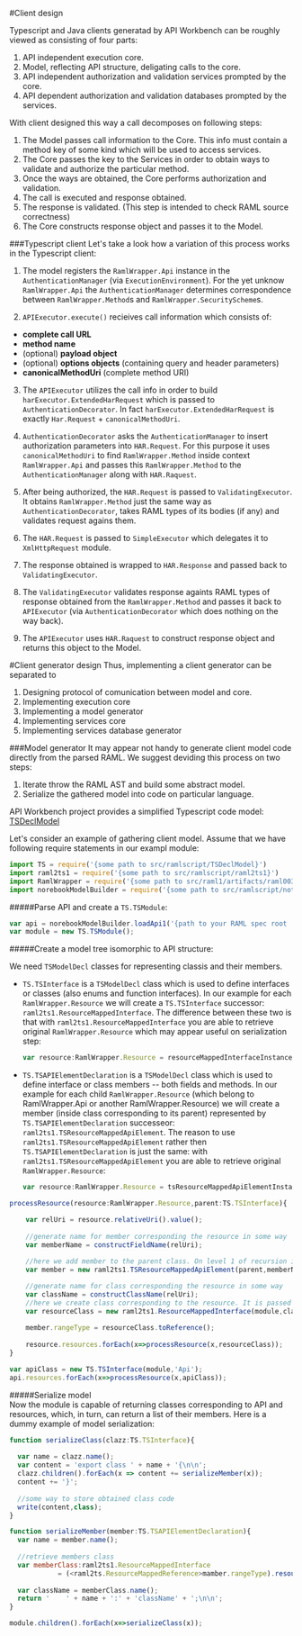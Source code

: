 #Client design

Typescript and Java clients generatad by API Workbench can be roughly viewed as consisting of four parts:

1. API independent execution core.
2. Model, reflecting API structure, deligating calls to the core.
3. API independent authorization and validation services prompted by the core.
4. API dependent authorization and validation databases prompted by the services.

With client designed this way a call decomposes on following steps:

1. The Model passes call information to the Core. This info must contain a method key of some kind which will be used to access services.
2. The Core passes the key to the Services in order to obtain ways to validate and authorize the particular method.
3. Once the ways are obtained, the Core performs authorization and validation.
4. The call is executed and response obtained.
5. The response is validated. (This step is intended to check RAML source correctness)
6. The Core constructs response object and passes it to the Model.

###Typescript client
Let's take a look how a variation of this process works in the Typescript client:

1. The model registers the `RamlWrapper.Api` instance in the `AuthenticationManager` (via `ExecutionEnvironment`).
For the yet unknow `RamlWrapper.Api` the `AuthenticationManager` determines correspondence between `RamlWrapper.Method`s and `RamlWrapper.SecurityScheme`s.

2. `APIExecutor.execute()` recieives call information which consists of:
  * **complete call URL**
  * **method name**
  * (optional) **payload object**
  * (optional) **options objects** (containing query and header parameters)
  * **canonicalMethodUri** (complete method URI)

3. The `APIExecutor` utilizes the call info in order to build `harExecutor.ExtendedHarRequest` which is passed to `AuthenticationDecorator`. In fact `harExecutor.ExtendedHarRequest` is exactly `Har.Request` + `canonicalMethodUri`.

4. `AuthenticationDecorator` asks the `AuthenticationManager` to insert authorization parameters into `HAR.Request`. For this purpose it uses `canonicalMethodUri` to find `RamlWrapper.Method` inside context `RamlWrapper.Api` and passes this `RamlWrapper.Method` to the `AuthenticationManager` along with `HAR.Raquest`.

5. After being authorized, the `HAR.Request` is passed to `ValidatingExecutor`. It obtains `RamlWrapper.Method` just the same way as `AuthenticationDecorator`, takes RAML types of its bodies (if any) and validates request agains them.

6. The `HAR.Request` is passed to `SimpleExecutor` which delegates it to `XmlHttpRequest` module.

7. The response obtained is wrapped to `HAR.Response` and passed back to `ValidatingExecutor`.

8. The `ValidatingExecutor` validates response againts RAML types of response obtained from the `RamlWrapper.Method` and passes it back to `APIExecutor` (via `AuthenticationDecorator` which does nothing on the way back).

9. The `APIExecutor` uses `HAR.Raquest` to construct response object and returns this object to the Model.


#Client generator design
Thus, implementing a client generator can be separated to

1. Designing protocol of comunication between model and core.
2. Implementing execution core
3. Implementing a model generator
4. Implementing services core
3. Implementing services database generator


###Model generator
It may appear not handy to generate client model code directly from the parsed RAML. We suggest deviding this process on two steps:

1. Iterate throw the RAML AST and build some abstract model.
2. Serialize the gathered model into code on particular language.

API Workbench project provides a simplified Typescript code model: [TSDeclModel](https://github.com/mulesoft-labs/api-workbench/blob/master/src/ramlscript/TSDeclModel.ts)

Let's consider an example of gathering client model. Assume that we have following require statements in our exampl module:
```javascript
import TS = require('{some path to src/ramlscript/TSDeclModel}')
import raml2ts1 = require('{some path to src/ramlscript/raml2ts1}')
import RamlWrapper = require('{some path to src/raml1/artifacts/raml003Parser}')
import norebookModelBuilder = require('{some path to src/ramlscript/notebookModelBuilder}')
```

#####Parse API and create a `TS.TSModule`:
  ```javascript
  var api = norebookModelBuilder.loadApi1('{path to your RAML spec root .raml file}')
  var module = new TS.TSModule();
  ```

#####Create a model tree isomorphic to API structure:

We need `TSModelDecl` classes for representing classis and their members.

* `TS.TSInterface` is a `TSModelDecl` class which is used to define interfaces or classes (also enums and function interfaces). In our example for each `RamlWrapper.Resource` we will create a `TS.TSInterface` successor: `raml2ts1.ResourceMappedInterface`. The difference between these two is that with `raml2ts1.ResourceMappedInterface` you are able to retrieve original `RamlWrapper.Resource` which may appear useful on serialization step:
 
  ```javascript
  var resource:RamlWrapper.Resource = resourceMappedInterfaceInstance.original().originalResource;
  ```

* `TS.TSAPIElementDeclaration` is a `TSModelDecl` class which is used to define interface or class members -- both fields and methods. In our example for each child `RamlWrapper.Resource` (which belong to RamlWrapper.Api or another RamlWrapper.Resource) we will create a member (inside class corresponding to its parent) represented by `TS.TSAPIElementDeclaration` successeor: `raml2ts1.TSResourceMappedApiElement`. The reason to use `raml2ts1.TSResourceMappedApiElement` rather then `TS.TSAPIElementDeclaration` is just the same: with `raml2ts1.TSResourceMappedApiElement` you are able to retrieve original `RamlWrapper.Resource`:
  ```javascript
  var resource:RamlWrapper.Resource = tsResourceMappedApiElementInstance.originalResource;
  ```


```javascript
processResource(resource:RamlWrapper.Resource,parent:TS.TSInterface){

    var relUri = resource.relativeUri().value();	
	
    //generate name for member corresponding the resource in some way
    var memberName = constructFieldName(relUri);
	
    //here we add member to the parent class. On level 1 of recursion it is `apiClass`
    var member = new raml2ts1.TSResourceMappedApiElement(parent,memberName,resource);

    //generate name for class corresponding the resource in some way
    var className = constructClassName(relUri);
    //here we create class corresponding to the resource. It is passed to next level of recursion.
    var resourceClass =	new raml2ts1.ResourceMappedInterface(module,className,member);
    
    member.rangeType = resourceClass.toReference();
	
    resource.resources.forEach(x=>processResource(x,resourceClass));
}

var apiClass = new TS.TSInterface(module,'Api');
api.resources.forEach(x=>processResource(x,apiClass));
```

#####Serialize model  
Now the module is capable of returning classes corresponding to API and resources, which, in turn, can return a list of their members. Here is a dummy example of model serialization:
```javascript
function serializeClass(clazz:TS.TSInterface){
  
  var name = clazz.name();
  var content = 'export class ' + name + '{\n\n';
  clazz.children().forEach(x => content += serializeMember(x));
  content += '}';
  
  //some way to store obtained class code
  write(content,class);
}

function serializeMember(member:TS.TSAPIElementDeclaration){
  var name = member.name();
  
  //retrieve members class
  var memberClass:raml2ts1.ResourceMappedInterface
            = (<raml2ts.ResourceMappedReference>mamber.rangeType).resourceInterface();
  
  var className = memberClass.name();
  return '    ' + name + ':' + 'className' + ';\n\n';
}

module.children().forEach(x=>serializeClass(x));
```

